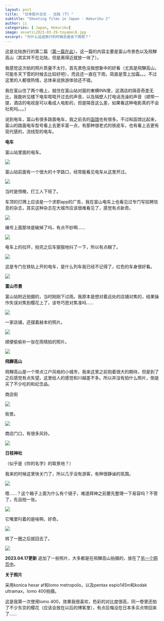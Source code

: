 ```yaml
---
layout: post
title:  "日本胶片日志 - 北陆（下）"
subtitle: "Shooting films in Japan - Hokuriku 2"
author: ji
categories: [ Japan, Hokuriku]
image: assets\2023-03-29-toyama\8.jpg
excerpt: "为什么远途旅行的时候总是会下雨呢？"
---
```




这是北陆旅行的第二篇（[第一篇在此](https://photoji.github.io/film-hokuriku/)）。这一篇的内容主要是富山市景色以及飛騨高山（其实并不在北陆，但是离得近就放一块了）。

我感觉这次拍的照片质量不太行，首先景色没我想象中的好看（尤其是飛騨高山，可能冬天下雪的时候去比较好吧），而且还一直在下雨，简直是雪上加霜。。。不过这里的人都很热情，总体来说旅游体验还不错。

我在富山住了两个晚上，就住在富山站对面的東横INN里，这酒店的隔音奇差无比，我能听见楼下电车哐哐开过去的声音，以及隔壁人打电话洗澡的声音（顺带一提，酒店的电视是可以看成人电影的，但是隔音这么差，如果看这种电影真的不会社死吗。。。）

说到电车，富山有很多路面电车，我之前去的[函馆](https://photoji.github.io/film-hakodate/)也有很多。不过和函馆比起来，富山的路面电车型号看上去更丰富一点，有那种很老式的铁皮车，也有看上去更有现代感的，流线型的电车。



**电车**

富山站里面的电车。

![](..\assets\2023-03-29-toyama\000002.jpg)



富山站前面有一个很大的十字路口，经常能看见电车从这里开过。

![](..\assets\2023-03-29-toyama\000004.jpg)



当时是傍晚，打工人下班了。

车顶的灯牌上应该是一个求职app的广告，我在富山电车上也看见过专门写招聘信息的杂志，其实这种杂志在大城市应该很难看见了，感觉有点新奇。

![](..\assets\2023-03-29-toyama\000006.jpg)



编号上面那块是破掉了吗，有点不妙啊……

![](..\assets\2023-03-29-toyama\000064.jpg)



电车上的拉环，拍完之后车狠狠地抖了一下，所以有点糊了。

![](..\assets\2023-03-29-toyama\000066.jpg)



这是专门在铁轨上开的电车，是什么列车我已经不记得了，红色的车身很好看。

![](..\assets\2023-03-29-toyama\000037.jpg)



**富山市景**



富山站附近拍摄的，当时刚刚下过雨。我原本是想对着远处的店铺对焦的，结果操作失误对焦到樱花上了，该夸巧思对焦准吗……

![](..\assets\2023-03-29-toyama\000003.jpg)



一家店铺，还摆着赫本的照片。

![](..\assets\2023-03-29-toyama\000063.jpg)



顺便偷偷补一张在雨晴拍的照片。

![](..\assets\2023-03-29-toyama\000041.jpg)



**飛騨高山**

飛騨高山是一个带点江户风格的小城市，我来这里之前抱着很大的期待，但是到了之后感觉有点失望。这里给人的感觉和川越差不多。所以并没有拍什么照片，倒是买了不少吃的和纪念品。



商店街

![](..\assets\2023-03-29-toyama\3.jpg)



街景。



![](..\assets\2023-03-29-toyama\11.jpg)



商店门口，有很多风铃。

![](..\assets\2023-03-29-toyama\9.jpg)



**日枝神社**

（似乎是《你的名字》的取景地？）

我来的时候这里快关门了，所以几乎没有游客，有种很静谧的氛围。

![](..\assets\2023-03-29-toyama\4.jpg)



嗯……？这个箱子上面为什么有个镜子，难道拜神之前要先整理一下易容吗？不管了，先自拍一张。

![](..\assets\2023-03-29-toyama\10.jpg)



它嘴里叼着的是啥啊，好奇。

![](..\assets\2023-03-29-toyama\8.jpg)



转了一圈之后就回去了。

![](..\assets\2023-03-29-toyama\7.jpg)

**2023.04.17更新**
追加了一些照片，大多都是在飛騨高山拍摄的，放在了[另一个网页中](https://photoji.github.io/film-hidatakayama/)。

**关于照片**

采用konica hexar af和lomo metropolis，以及pentax espio145m和kodak ultramax，lomo 400拍摄。

这是我第一次使用lomo 400，效果我很喜欢，色彩的对比度很高，同一卷里还拍了不少东京的樱花（应该会放在以后的博客里），有点后悔没在日本多买点带回来了……
